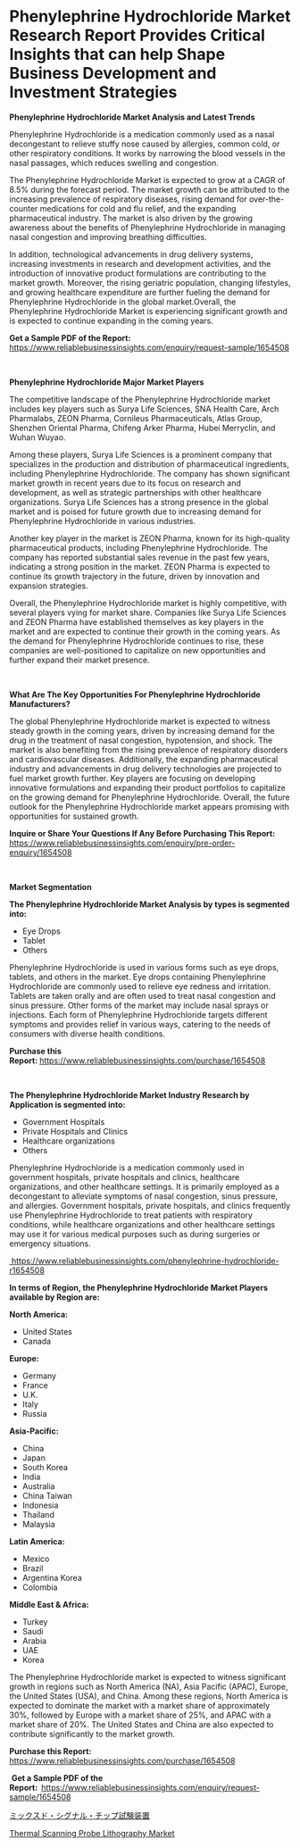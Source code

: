 <p><h1>Phenylephrine Hydrochloride Market Research Report Provides Critical Insights that can help Shape Business Development and Investment Strategies</h1></p><p><strong>Phenylephrine Hydrochloride Market Analysis and Latest Trends</strong></p>
<p><p>Phenylephrine Hydrochloride is a medication commonly used as a nasal decongestant to relieve stuffy nose caused by allergies, common cold, or other respiratory conditions. It works by narrowing the blood vessels in the nasal passages, which reduces swelling and congestion.</p><p>The Phenylephrine Hydrochloride Market is expected to grow at a CAGR of 8.5% during the forecast period. The market growth can be attributed to the increasing prevalence of respiratory diseases, rising demand for over-the-counter medications for cold and flu relief, and the expanding pharmaceutical industry. The market is also driven by the growing awareness about the benefits of Phenylephrine Hydrochloride in managing nasal congestion and improving breathing difficulties.</p><p>In addition, technological advancements in drug delivery systems, increasing investments in research and development activities, and the introduction of innovative product formulations are contributing to the market growth. Moreover, the rising geriatric population, changing lifestyles, and growing healthcare expenditure are further fueling the demand for Phenylephrine Hydrochloride in the global market.Overall, the Phenylephrine Hydrochloride Market is experiencing significant growth and is expected to continue expanding in the coming years.</p></p>
<p><strong>Get a Sample PDF of the Report:&nbsp;</strong> <a href="https://www.reliablebusinessinsights.com/enquiry/request-sample/1654508">https://www.reliablebusinessinsights.com/enquiry/request-sample/1654508</a></p>
<p>&nbsp;</p>
<p><strong>Phenylephrine Hydrochloride Major Market Players</strong></p>
<p><p>The competitive landscape of the Phenylephrine Hydrochloride market includes key players such as Surya Life Sciences, SNA Health Care, Arch Pharmalabs, ZEON Pharma, Cornileus Pharmaceuticals, Atlas Group, Shenzhen Oriental Pharma, Chifeng Arker Pharma, Hubei Merryclin, and Wuhan Wuyao. </p><p>Among these players, Surya Life Sciences is a prominent company that specializes in the production and distribution of pharmaceutical ingredients, including Phenylephrine Hydrochloride. The company has shown significant market growth in recent years due to its focus on research and development, as well as strategic partnerships with other healthcare organizations. Surya Life Sciences has a strong presence in the global market and is poised for future growth due to increasing demand for Phenylephrine Hydrochloride in various industries.</p><p>Another key player in the market is ZEON Pharma, known for its high-quality pharmaceutical products, including Phenylephrine Hydrochloride. The company has reported substantial sales revenue in the past few years, indicating a strong position in the market. ZEON Pharma is expected to continue its growth trajectory in the future, driven by innovation and expansion strategies.</p><p>Overall, the Phenylephrine Hydrochloride market is highly competitive, with several players vying for market share. Companies like Surya Life Sciences and ZEON Pharma have established themselves as key players in the market and are expected to continue their growth in the coming years. As the demand for Phenylephrine Hydrochloride continues to rise, these companies are well-positioned to capitalize on new opportunities and further expand their market presence.</p></p>
<p>&nbsp;</p>
<p><strong>What Are The Key Opportunities For Phenylephrine Hydrochloride Manufacturers?</strong></p>
<p><p>The global Phenylephrine Hydrochloride market is expected to witness steady growth in the coming years, driven by increasing demand for the drug in the treatment of nasal congestion, hypotension, and shock. The market is also benefiting from the rising prevalence of respiratory disorders and cardiovascular diseases. Additionally, the expanding pharmaceutical industry and advancements in drug delivery technologies are projected to fuel market growth further. Key players are focusing on developing innovative formulations and expanding their product portfolios to capitalize on the growing demand for Phenylephrine Hydrochloride. Overall, the future outlook for the Phenylephrine Hydrochloride market appears promising with opportunities for sustained growth.</p></p>
<p><strong>Inquire or Share Your Questions If Any Before Purchasing This Report:</strong> <a href="https://www.reliablebusinessinsights.com/enquiry/pre-order-enquiry/1654508">https://www.reliablebusinessinsights.com/enquiry/pre-order-enquiry/1654508</a></p>
<p>&nbsp;</p>
<p><strong>Market Segmentation</strong></p>
<p><strong>The Phenylephrine Hydrochloride Market Analysis by types is segmented into:</strong></p>
<p><ul><li>Eye Drops</li><li>Tablet</li><li>Others</li></ul></p>
<p><p>Phenylephrine Hydrochloride is used in various forms such as eye drops, tablets, and others in the market. Eye drops containing Phenylephrine Hydrochloride are commonly used to relieve eye redness and irritation. Tablets are taken orally and are often used to treat nasal congestion and sinus pressure. Other forms of the market may include nasal sprays or injections. Each form of Phenylephrine Hydrochloride targets different symptoms and provides relief in various ways, catering to the needs of consumers with diverse health conditions.</p></p>
<p><strong>Purchase this Report:&nbsp;</strong><a href="https://www.reliablebusinessinsights.com/purchase/1654508">https://www.reliablebusinessinsights.com/purchase/1654508</a></p>
<p>&nbsp;</p>
<p><strong>The Phenylephrine Hydrochloride Market Industry Research by Application is segmented into:</strong></p>
<p><ul><li>Government Hospitals</li><li>Private Hospitals and Clinics</li><li>Healthcare organizations</li><li>Others</li></ul></p>
<p><p>Phenylephrine Hydrochloride is a medication commonly used in government hospitals, private hospitals and clinics, healthcare organizations, and other healthcare settings. It is primarily employed as a decongestant to alleviate symptoms of nasal congestion, sinus pressure, and allergies. Government hospitals, private hospitals, and clinics frequently use Phenylephrine Hydrochloride to treat patients with respiratory conditions, while healthcare organizations and other healthcare settings may use it for various medical purposes such as during surgeries or emergency situations.</p></p>
<p><a href="https://www.reliablebusinessinsights.com/phenylephrine-hydrochloride-r1654508">&nbsp;https://www.reliablebusinessinsights.com/phenylephrine-hydrochloride-r1654508</a></p>
<p><strong>In terms of Region, the Phenylephrine Hydrochloride Market Players available by Region are:</strong></p>
<p>
    <p> <strong> North America: </strong>
        <ul>
            <li>United States</li>
            <li>Canada</li>
        </ul>
        </p> 
    <p> <strong> Europe: </strong>
        <ul>
            <li>Germany</li>
            <li>France</li>
            <li>U.K.</li>
            <li>Italy</li>
            <li>Russia</li>
        </ul>
        </p> 
    <p> <strong> Asia-Pacific: </strong>
        <ul>
            <li>China</li>
            <li>Japan</li>
            <li>South Korea</li>
            <li>India</li>
            <li>Australia</li>
            <li>China Taiwan</li>
            <li>Indonesia</li>
            <li>Thailand</li>
            <li>Malaysia</li>
        </ul>
        </p> 
    <p> <strong> Latin America: </strong>
        <ul>
            <li>Mexico</li>
            <li>Brazil</li>
            <li>Argentina Korea</li>
            <li>Colombia</li>
        </ul>
        </p> 
    <p> <strong> Middle East & Africa: </strong>
        <ul>
            <li>Turkey</li>
            <li>Saudi</li>
            <li>Arabia</li>
            <li>UAE</li>
            <li>Korea</li>
        </ul>
    </p>
    </p>
<p><p>The Phenylephrine Hydrochloride market is expected to witness significant growth in regions such as North America (NA), Asia Pacific (APAC), Europe, the United States (USA), and China. Among these regions, North America is expected to dominate the market with a market share of approximately 30%, followed by Europe with a market share of 25%, and APAC with a market share of 20%. The United States and China are also expected to contribute significantly to the market growth.</p></p>
<p><strong>Purchase this Report: </strong><a href="https://www.reliablebusinessinsights.com/purchase/1654508">https://www.reliablebusinessinsights.com/purchase/1654508</a></p>
<p>&nbsp;<strong>Get a Sample PDF of the Report:&nbsp;&nbsp;</strong><a href="https://www.reliablebusinessinsights.com/enquiry/request-sample/1654508">https://www.reliablebusinessinsights.com/enquiry/request-sample/1654508</a></p>
<p><strong></strong></p>
<p><p><a href="https://github.com/pepo3k/Market-Research-Report-List-2/blob/main/9354923178872.md">ミックスド・シグナル・チップ試験装置</a></p><p><a href="https://github.com/iprahimabdulrahmman/Market-Research-Report-List-1/blob/main/thermal-scanning-probe-lithography-market.md">Thermal Scanning Probe Lithography Market</a></p></p>